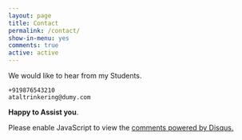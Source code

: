 ```yaml
---
layout: page
title: Contact
permalink: /contact/
show-in-menu: yes
comments: true
active: active
---
```



We would like to hear from my Students.


``+919876543210``<br>
``ataltrinkering@dumy.com``

**Happy to Assist you**. 


<style>
form {
    width: 100%;
}
.contact-li {
    list-style: none;
}

.contact-input {
    border:none;
    border-bottom: 1px solid #eee;
    transition-duration: 0.3s;
    width: 100%;
    background-color: transparent;
}

.contact-input:focus {
    outline:none;
    border-bottom: 1px solid #514A9D;

}

.contact-label {
    display: block;
}

ul.contact-ul {
    margin: 0;
    padding: 10px;
    width: 100%;
}

#submit {
    border:none;
    background-color: #514A9D;
    padding: 5px 15px;
    color: #eee;
    opacity: 0.8;
}

#submit:hover {
    opacity: 1;
    cursor: pointer;
}


#contact-form {
    border: 1px solid #aaa;
    display: inline-flex;
    margin-bottom: 1em;
}

</style>

<div id="disqus_thread"></div>
<script>

/**
*  RECOMMENDED CONFIGURATION VARIABLES: EDIT AND UNCOMMENT THE SECTION BELOW TO INSERT DYNAMIC VALUES FROM YOUR PLATFORM OR CMS.
*  LEARN WHY DEFINING THESE VARIABLES IS IMPORTANT: https://disqus.com/admin/universalcode/#configuration-variables*/
/*
var disqus_config = function () {
this.page.url = PAGE_URL;  // Replace PAGE_URL with your page's canonical URL variable
this.page.identifier = PAGE_IDENTIFIER; // Replace PAGE_IDENTIFIER with your page's unique identifier variable
};
*/
(function() { // DON'T EDIT BELOW THIS LINE
var d = document, s = d.createElement('script');
s.src = 'https://techbtk.disqus.com/embed.js';
s.setAttribute('data-timestamp', +new Date());
(d.head || d.body).appendChild(s);
})();
</script>
<noscript>Please enable JavaScript to view the <a href="https://disqus.com/?ref_noscript">comments powered by Disqus.</a></noscript>
                            
